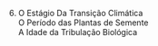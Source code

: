 ﻿6. O Estágio Da Transição Climática<br />O Período das Plantas de Semente<br />A Idade da Tribulação Biológica